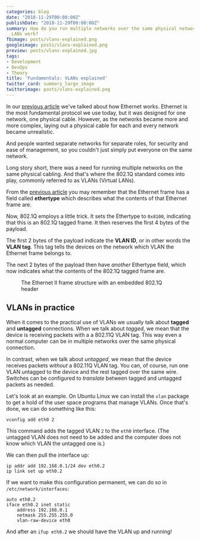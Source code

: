 ```yaml
---
categories: blog
date: "2018-11-29T00:00:00Z"
publishDate: "2018-11-29T00:00:00Z"
summary: How do you run multiple networks over the same physical network? How do virtual
  LANs work?
fbimage: posts/vlans-explained.png
googleimage: posts/vlans-explained.png
preview: posts/vlans-explained.jpg
tags:
- Development
- DevOps
- Theory
title: 'Fundamentals: VLANs explained'
twitter_card: summary_large_image
twitterimage: posts/vlans-explained.png
---
```


In our [previous article](/blog/fundamentals-ethernet-explained) we've talked about how Ethernet works. Ethernet is the
most fundamental protocol we use today, but it was designed for one network, one physical cable. However, as the
networks became more and more complex, laying out a physical cable for each and every network became unrealistic.

And people wanted separate networks for separate roles, for security and ease of management, so you couldn't just simply
put everyone on the same network.

Long story short, there was a need for running multiple networks on the same physical cabling. And that's where the
802.1Q standard comes into play, commonly referred to as VLANs (Virtual LANs).

From the [previous article](/blog/fundamentals-ethernet-explained) you may remember that the Ethernet frame has a field
called **ethertype** which describes what the contents of that Ethernet frame are.

Now, 802.1Q employs a little trick. It sets the Ethertype to `0x8100`, indicating that this is an 802.1Q tagged frame. 
It then reserves the first 4 bytes of the payload.

The first 2 bytes of the payload indicate the **VLAN ID**, or in other words the **VLAN tag**. This tag tells the 
devices on the network which VLAN the Ethernet frame belongs to.

The next 2 bytes of the payload then have *another* Ethertype field, which now indicates what the contents of the 802.1Q
tagged frame are.

<figure><img src="posts/ethernet-vlan.svg" alt="" /><figcaption>The Ethernet II frame structure with an embedded 802.1Q header</figcaption></figure>

## VLANs in practice

When it comes to the practical use of VLANs we usually talk about **tagged** and **untagged** connections. 
When we talk about *tagged*, we mean that the device is receiving packets with a a 802.11Q VLAN tag. This way even
a normal computer can be in multiple networks over the same physical connection.

In contrast, when we talk about *untagged*, we mean that the device receives packets *without* a 802.11Q VLAN tag. 
You can, of course, run one VLAN untagged to the device and the rest tagged over the same wire. Switches can be
configured to *translate* between tagged and untagged packets as needed.

Let's look at an example. On Ubuntu Linux we can install the `vlan` package to get a hold of the user space programs
that manage VLANs. Once that's done, we can do something like this:

```
vconfig add eth0 2
```

This command adds the tagged VLAN `2` to the `eth0` interface. (The untagged VLAN does not need to be added and the
computer does not know which VLAN the untagged one is.)

We can then pull the interface up:

```
ip addr add 192.168.0.1/24 dev eth0.2
ip link set up eth0.2
```

If we want to make this configuration permanent, we can do so in `/etc/network/interfaces`:

```
auto eth0.2
iface eth0.2 inet static
    address 192.168.0.1
    netmask 255.255.255.0
    vlan-raw-device eth0
``` 

And after an `ifup eth0.2` we should have the VLAN up and running!